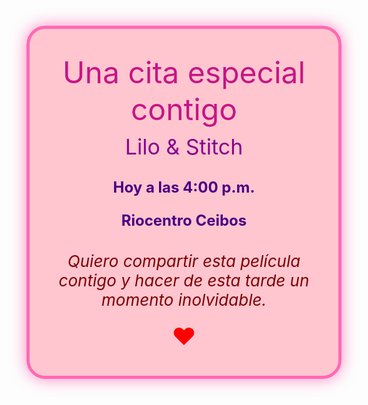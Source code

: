 <!DOCTYPE html>
<html lang="es">
<head>
  <meta charset="UTF-8">
  <title></title>
  <link href="https://fonts.googleapis.com/css2?family=Pacifico&family=Quicksand:wght@400;700&family=Love+Ya+Like+A+Sister&display=swap" rel="stylesheet">
  <style>
    /* Oculta encabezados automáticos de GitHub Pages */
    header, footer, a[href*="github.io"], h1, h2, h3, h4, h5, h6 {
      display: none !important;
    }

    body {
      margin: 0;
      font-family: 'Quicksand', sans-serif;
      background: url('image_01f8d16d.jpeg') no-repeat center center fixed;
      background-size: cover;
      color: #fff;
    }

    .invitacion {
      background-color: rgba(255, 192, 203, 0.9);
      border: 5px solid #ff69b4;
      border-radius: 30px;
      padding: 40px;
      max-width: 700px;
      margin: 100px auto;
      text-align: center;
      box-shadow: 0 0 25px rgba(255, 105, 180, 0.8);
    }

    .titulo {
      font-family: 'Pacifico', cursive;
      font-size: 48px;
      color: #c71585;
    }

    .subtitulo,
    .detalles,
    .mensaje {
      font-family: 'Love Ya Like A Sister', cursive;
    }

    .subtitulo {
      font-size: 34px;
      margin-top: 10px;
      color: #8b008b;
    }

    .detalles {
      font-size: 24px;
      color: #4b0082;
      margin-top: 30px;
    }

    .mensaje {
      margin-top: 35px;
      font-size: 26px;
      font-style: italic;
      color: #800000;
    }

    .corazon {
      font-size: 38px;
      color: red;
      margin-top: 20px;
    }
  </style>
</head>
<body>
  <div class="invitacion">
    <div class="titulo">Una cita especial contigo</div>
    <div class="subtitulo">Lilo & Stitch</div>
    <div class="detalles">
      <p><strong>Hoy a las 4:00 p.m.</strong></p>
      <p><strong>Riocentro Ceibos</strong></p>
    </div>
    <div class="mensaje">Quiero compartir esta película contigo y hacer de esta tarde un momento inolvidable.</div>
    <div class="corazon">♥</div>
  </div>
</body>
</html>
